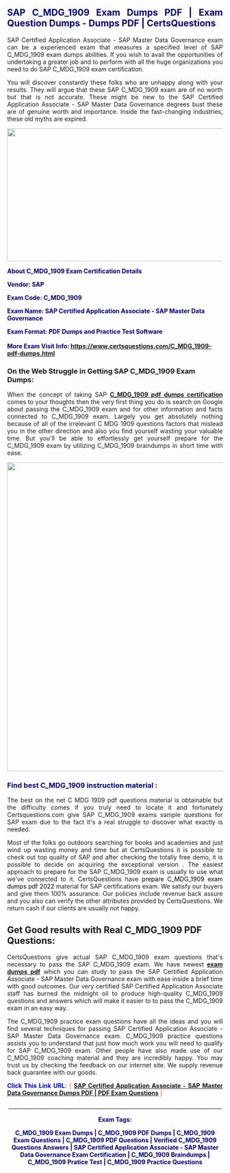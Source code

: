 <h2 style="text-align: justify;"><span style="color: #000080;">SAP C_MDG_1909 Exam Dumps PDF | Exam Question Dumps - Dumps PDF | CertsQuestions</span></h2>
<p style="text-align: justify;">SAP Certified Application Associate - SAP Master Data Governance exam can be a experienced exam that measures a specified level of SAP  C_MDG_1909 exam dumps abilities. If you wish to avail the opportunities of undertaking a greater job and to perform with all the huge organizations you need to do SAP C_MDG_1909 exam certification.</p>
<p style="text-align: justify;">You will discover constantly these folks who are unhappy along with your results. They will argue that these SAP  C_MDG_1909 exam are of no worth but that is not accurate. These might be new to the SAP Certified Application Associate - SAP Master Data Governance degrees bust these are of genuine worth and importance. Inside the fast-changing industries, these old myths are expired.</p>
<p><img style="display: block; margin-left: auto; margin-right: auto;" src="https://i.imgur.com/eaP4ae9.png" width="840" height="310" /></p>
<p><span style="color: #000080;"><strong>About C_MDG_1909 Exam Certification Details</strong></span></p>
<p><span style="color: #000080;"><strong>Vendor: SAP<br /></strong></span></p>
<p><span style="color: #000080;"><strong>Exam Code: C_MDG_1909</strong></span></p>
<p><span style="color: #000080;"><strong>Exam Name: SAP Certified Application Associate - SAP Master Data Governance</strong></span></p>
<p><span style="color: #000080;"><strong>Exam Format: PDF Dumps and Practice Test Software<br /><br />More Exam Visit Info: <span style="color: #ff6600;"><a href="https://www.certsquestions.com/C_MDG_1909-pdf-dumps.html">https://www.certsquestions.com/C_MDG_1909-pdf-dumps.html</a></span></strong></span></p>
<h3>On the Web Struggle in Getting SAP C_MDG_1909 Exam Dumps:</h3>
<p style="text-align: justify;">When the concept of taking SAP <a href="https://www.certsquestions.com/C_MDG_1909-pdf-dumps.html"><strong> C_MDG_1909 pdf dumps certification</strong></a> comes to your thoughts then the very first thing you do is search on Google about passing the C_MDG_1909 exam and for other information and facts connected to C_MDG_1909 exam. Largely you get absolutely nothing because of all of the irrelevant C MDG 1909 questions factors that mislead you in the other direction and also you find yourself wasting your valuable time. But you'll be able to effortlessly get yourself prepare for the C_MDG_1909 exam by utilizing C_MDG_1909 braindumps in short time with ease.</p>
<p><a href="https://www.certsquestions.com/C_MDG_1909-pdf-dumps.html"><img style="display: block; margin-left: auto; margin-right: auto;" src="https://i.imgur.com/pxhoKQ2.png" width="720" /></a></p>
<h3><span style="color: #000080;">Find best  C_MDG_1909 instruction material :</span></h3>
<p style="text-align: justify;">The best on the net C MDG 1909 pdf questions material is obtainable but the difficulty comes if you truly need to locate it and fortunately Certsquestions.com give SAP C_MDG_1909 exams sample questions for SAP  exam due to the fact it's a real struggle to discover what exactly is needed.</p>
<p style="text-align: justify;">Most of the folks go outdoors searching for books and academies and just wind up wasting money and time but at CertsQuestions it is possible to check out top quality of SAP  and after checking the totally free demo, it is possible to decide on acquiring the exceptional version . The easiest approach to prepare for the SAP C_MDG_1909 exam is usually to use what we've connected to it. CertsQuestions have <span style="color: #000000;">prepare C_MDG_1909 exam dumps pdf 2022</span> material for SAP certifications exam. We satisfy our buyers and give them 100% assurance. Our policies include revenue back assure and you also can verify the other attributes provided by CertsQuestions. We return cash if our clients are usually not happy.</p>
<h2>Get Good results with Real C_MDG_1909 PDF Questions:</h2>
<p style="text-align: justify;">CertsQuestions give actual SAP C_MDG_1909 exam questions that's necessary to pass the SAP  C_MDG_1909 exam. We have newest<strong>&nbsp;<a href="https://www.certsquestions.com/">exam dumps pdf</a></strong>&nbsp;which you can study to pass the SAP Certified Application Associate - SAP Master Data Governance exam with ease inside a brief time with good outcomes. Our very certified SAP Certified Application Associate staff has burned the midnight oil to produce high-quality C_MDG_1909 questions and answers which will make it easier to to pass the C_MDG_1909 exam in an easy way.</p>
<p style="text-align: justify;">The C_MDG_1909 practice exam questions have all the ideas and you will find several techniques for passing SAP Certified Application Associate - SAP Master Data Governance exam. C_MDG_1909 practice questions assists you to understand that just how much work you will need to qualify for SAP  C_MDG_1909 exam. Other people have also made use of our C_MDG_1909 coaching material and they are incredibly happy. You may trust us by checking the feedback on our internet site. We supply revenue back guarantee with our goods.</p>
<p style="text-align: justify;"><span style="color: #0000ff;"><strong>Click This Link URL</strong>:</span> <span style="color: #ff6600;">[ <strong><a href="https://www.certsquestions.com/sap-certified-application-associate-certification.html">SAP Certified Application Associate - SAP Master Data Governance Dumps PDF | PDF Exam Questions</a></strong> ]</span></p>
<p style="text-align: center;">______________________________________________________________________________</p>
<p style="text-align: center;"><span style="color: #000080;"><strong>Exam Tags:</strong></span></p>
<p style="text-align: center;"><span style="color: #000080;"><strong>C_MDG_1909 Exam Dumps | C_MDG_1909 PDF Dumps | C_MDG_1909 Exam Questions | C_MDG_1909 PDF Questions | Verified C_MDG_1909 Questions Answers | SAP Certified Application Associate - SAP Master Data Governance Exam Certification | C_MDG_1909 Braindumps | C_MDG_1909 Pratice Test | C_MDG_1909 Practice Questions</strong></span></p>
